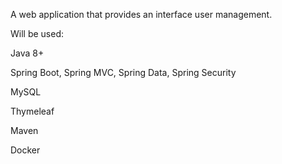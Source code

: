 A web application that provides an interface user management.

Will be used: 

Java 8+

Spring Boot, Spring MVC, Spring Data, Spring Security

MySQL

Thymeleaf

Maven

Docker
